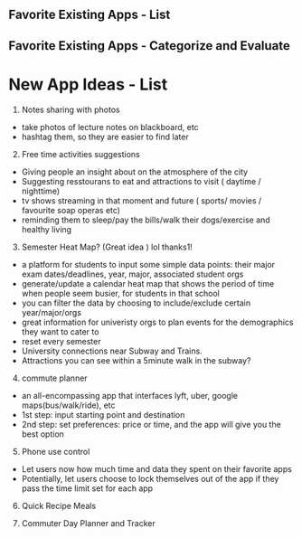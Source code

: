 ## Favorite Existing Apps - List


## Favorite Existing Apps - Categorize and Evaluate


# New App Ideas - List
1. Notes sharing with photos
- take photos of lecture notes on blackboard, etc
- hashtag them, so they are easier to find later

2. Free time activities suggestions
- Giving people an insight about on the atmosphere of the city
- Suggesting resstourans to eat and attractions to visit ( daytime / nighttime)
- tv shows streaming in that moment and future  ( sports/ movies / favourite soap operas etc)
- reminding them to sleep/pay the bills/walk their dogs/exercise and healthy living

3. Semester Heat Map? (Great idea ) lol thanks1!
- a platform for students to input some simple data points: their major exam dates/deadlines, year, major, associated student orgs
- generate/update a calendar heat map that shows the period of time when people seem busier, for students in that school
- you can filter the data by choosing to include/exclude certain year/major/orgs
- great information for univeristy orgs to plan events for the demographics they want to cater to
- reset every semester
- University connections near Subway and Trains. 
- Attractions you can see within a 5minute walk in the subway? 

4. commute planner
- an all-encompassing app that interfaces lyft, uber, google maps(bus/walk/ride), etc
- 1st step: input starting point and destination
- 2nd step: set preferences: price or time, and the app will give you the best option

5. Phone use control
- Let users now how much time and data they spent on their favorite apps
- Potentially, let users choose to lock themselves out of the app if they pass the time limit set for each app

6. Quick Recipe Meals

7. Commuter Day Planner and Tracker

